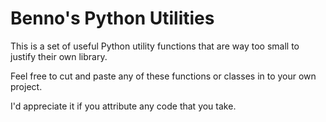 Benno's Python Utilities
=========================

This is a set of useful Python utility functions that are way too small to justify their own library.

Feel free to cut and paste any of these functions or classes in to your own project.

I'd appreciate it if you attribute any code that you take.
